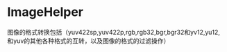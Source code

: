 # ImageHelper
图像的格式转换包括（yuv422sp,yuv422p,rgb,rgb32,bgr,bgr32和yv12,yu12,和yuv的其他各种格式的互转，以及图像的格式的过滤操作）

